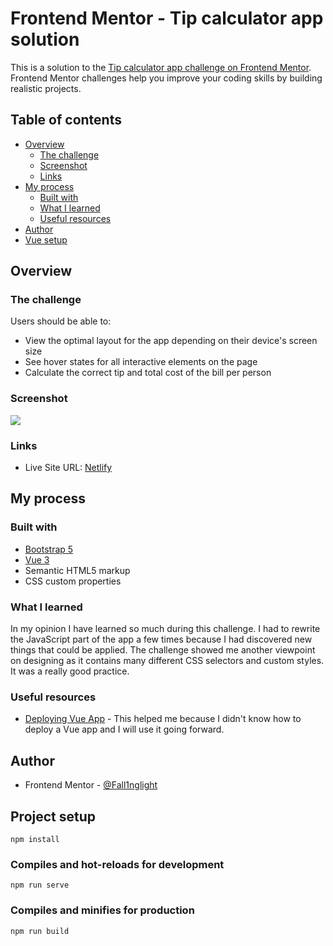 # Frontend Mentor - Tip calculator app solution

This is a solution to the [Tip calculator app challenge on Frontend Mentor](https://www.frontendmentor.io/challenges/tip-calculator-app-ugJNGbJUX). Frontend Mentor challenges help you improve your coding skills by building realistic projects.

## Table of contents

- [Overview](#overview)
  - [The challenge](#the-challenge)
  - [Screenshot](#screenshot)
  - [Links](#links)
- [My process](#my-process)
  - [Built with](#built-with)
  - [What I learned](#what-i-learned)
  - [Useful resources](#useful-resources)
- [Author](#author)
- [Vue setup](#project-setup)

## Overview

### The challenge

Users should be able to:

- View the optimal layout for the app depending on their device's screen size
- See hover states for all interactive elements on the page
- Calculate the correct tip and total cost of the bill per person

### Screenshot

![](./screenshot/desktop-preview.png)

### Links

- Live Site URL: [Netlify](https://objective-kirch-71f420.netlify.app)

## My process

### Built with

- [Bootstrap 5](https://getbootstrap.com)
- [Vue 3](https://v3.vuejs.org)
- Semantic HTML5 markup
- CSS custom properties

### What I learned

In my opinion I have learned so much during this challenge. I had to rewrite the JavaScript part of the app a few times because I had discovered new things that could be applied. The challenge showed me another viewpoint on designing as it contains many different CSS selectors and custom styles. It was a really good practice.

### Useful resources

- [Deploying Vue App](https://www.youtube.com/watch?v=qduayAPJK9A) - This helped me because I didn't know how to deploy a Vue app and I will use it going forward.

## Author

- Frontend Mentor - [@Fall1nglight](https://www.frontendmentor.io/profile/Fall1nglight)

## Project setup

```
npm install
```

### Compiles and hot-reloads for development

```
npm run serve
```

### Compiles and minifies for production

```
npm run build
```
